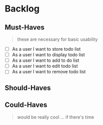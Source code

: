 # Backlog

## Must-Haves

> these are necessary for basic usability

- [ ] As a user I want to store todo list
- [ ] As a user I want to display todo list
- [ ] As a user I want to add to do list
- [ ] As a user I want to edit todo list
- [ ] As a user I want to remove todo list
  
## Should-Haves

## Could-Haves

> would be really cool ... if there's time
